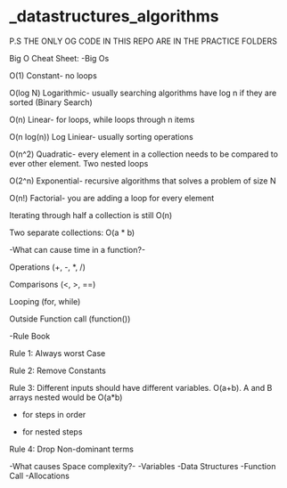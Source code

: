 # _datastructures_algorithms

P.S THE ONLY OG CODE IN THIS REPO ARE IN THE PRACTICE FOLDERS

Big O Cheat Sheet:
-Big Os 

O(1) Constant- no loops

O(log N) Logarithmic- usually searching algorithms have log n if they are sorted (Binary Search)

O(n) Linear- for loops, while loops through n items

O(n log(n)) Log Liniear- usually sorting operations

O(n^2) Quadratic- every element in a collection needs to be compared to ever other element. Two
nested loops

O(2^n) Exponential- recursive algorithms that solves a problem of size N

O(n!) Factorial- you are adding a loop for every element

Iterating through half a collection is still O(n)

Two separate collections: O(a * b)


-What can cause time in a function?-

Operations (+, -, *, /)

Comparisons (<, >, ==)

Looping (for, while)

Outside Function call (function())


-Rule Book


Rule 1: Always worst Case


Rule 2: Remove Constants


Rule 3: Different inputs should have different variables. O(a+b). A and B arrays nested would be
O(a*b)

+ for steps in order
* for nested steps


Rule 4: Drop Non-dominant terms

-What causes Space complexity?-
    -Variables
    -Data Structures
    -Function Call
    -Allocations
